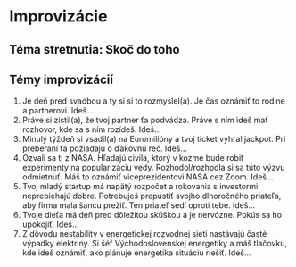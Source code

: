 # Improvizácie

## Téma stretnutia: Skoč do toho

## Témy improvizácií
1. Je deň pred svadbou a ty si si to rozmyslel(a). Je čas oznámiť to rodine a partnerovi. Ideš...
2. Práve si zistil(a), že tvoj partner ťa podvádza. Práve s ním ideš mať rozhovor, kde sa s ním rozídeš. Ideš...
3. Minulý týždeň si vsadil(a) na Euromilióny a tvoj ticket vyhral jackpot. Pri preberaní ťa požiadajú o ďakovnú reč. Ideš...
4. Ozvali sa ti z NASA. Hľadajú civila, ktorý v kozme bude robiť experimenty na popularizáciu vedy. Rozhodol/rozhodla si sa túto výzvu odmietnuť. Máš to oznámiť viceprezidentovi NASA cez Zoom. Ideš...
5. Tvoj mladý startup má napätý rozpočet a rokovania s investormi neprebiehajú dobre. Potrebuješ prepustiť svojho dlhoročného priateľa, aby firma mala šancu prežiť. Ten priateľ sedí oproti tebe. Ideš...
6. Tvoje dieťa má deň pred dôležitou skúškou a je nervózne. Pokús sa ho upokojiť. Ideš...
7. Z dôvodu nestability v energetickej rozvodnej sieti nastávajú časté výpadky elektriny. Si šéf Východoslovenskej energetiky a máš tlačovku, kde ideš oznámiť, ako plánuje energetika situáciu riešiť. Ideš...